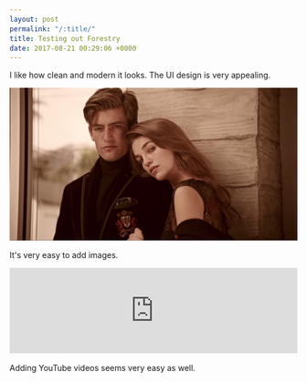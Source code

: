 ```yaml
---
layout: post
permalink: "/:title/"
title: Testing out Forestry
date: 2017-08-21 00:29:06 +0000
---
```



I like how clean and modern it looks. The UI design is very appealing.

![](/uploads/2017/08/20/ralph%20lauren%20ad.png)

It's very easy to add images.

<iframe width="100%" height="auto" src="https://www.youtube.com/embed/dRsXTidseAo" frameborder="0" allowfullscreen="" async="" preload=""></iframe>

Adding YouTube videos seems very easy as well.